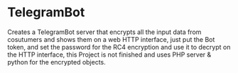 # TelegramBot

Creates a TelegramBot server that encrypts all the input data from cosutumers and shows them on a web HTTP interface, just put the Bot token, and set the password for the RC4 encryption and use it to decrypt on the HTTP interface, this Project is not finished and uses PHP server & python for the encrypted objects.
